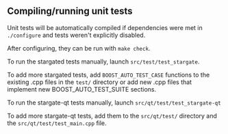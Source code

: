 Compiling/running unit tests
------------------------------------

Unit tests will be automatically compiled if dependencies were met in `./configure`
and tests weren't explicitly disabled.

After configuring, they can be run with `make check`.

To run the stargated tests manually, launch `src/test/test_stargate`.

To add more stargated tests, add `BOOST_AUTO_TEST_CASE` functions to the existing
.cpp files in the `test/` directory or add new .cpp files that
implement new BOOST_AUTO_TEST_SUITE sections.

To run the stargate-qt tests manually, launch `src/qt/test/test_stargate-qt`

To add more stargate-qt tests, add them to the `src/qt/test/` directory and
the `src/qt/test/test_main.cpp` file.
